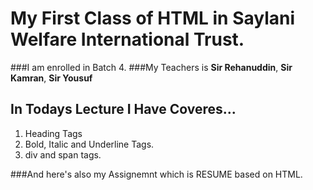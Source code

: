 # My First Class of HTML in Saylani Welfare International Trust.
###I am enrolled in Batch 4.
###My Teachers is 
**Sir Rehanuddin**,
**Sir Kamran**,
**Sir Yousuf**

In Todays Lecture I Have Coveres...
---
1. Heading Tags
2. Bold, Italic and Underline Tags.
3. div and span tags.

###And here's also my Assignemnt which is RESUME based on HTML.

 
